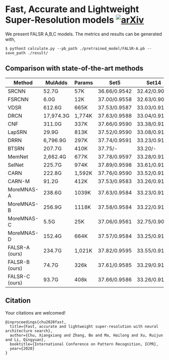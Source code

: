 # Fast, Accurate and Lightweight Super-Resolution models [![arXiv](http://img.shields.io/badge/cs.CV-arXiv%3A1901.07261-B31B1B.svg)](https://arxiv.org/abs/1901.07261)

We present FALSR A,B,C models. The metrics and results can be generated with,

```shell
$ python3 calculate.py --pb_path ./pretrained_model/FALSR-A.pb --save_path ./result/
```

## Comparison with state-of-the-art methods

| Method | MulAdds| Params |Set5 | Set14 | BSD100 | Urban100 | 
| ----------------- | ------------- |------------- |------------- |------------- |-------------|------------- |
| SRCNN  | 52.7G | 57K | 36.66/0.9542 | 32.42/0.9063 | 31.36/0.8879 | 29.50/0.8946 |
| FSRCNN | 6.0G | 12K | 37.00/0.9558 | 32.63/0.9088 | 31.53/0.8920 | 29.88/0.9020 |
| VDSR  | 612.6G | 665K | 37.53/0.9587 | 33.03/0.9124 | 31.90/0.8960 | 30.76/0.9140 |
| DRCN   | 17,974.3G | 1,774K | 37.63/0.9588| 33.04/0.9118| 31.85/0.8942| 30.75/0.9133 |
| CNF  | 311.0G | 337K | 37.66/0.9590 | 33.38/0.9136 | 31.91/0.8962 | -|
| LapSRN  | 29.9G | 813K | 37.52/0.9590| 33.08/0.9130| 31.80/0.8950 | 30.41/0.9100 |
| DRRN  | 6,796.9G | 297K | 37.74/0.9591 | 33.23/0.9136 | 32.05/0.8973 | 31.23/0.9188 |
| BTSRN  | 207.7G | 410K | 37.75/- | 33.20/- | 32.05/- | 31.63/-	|
| MemNet  | 2,662.4G | 677K | 37.78/0.9597 | 33.28/0.9142 | 32.08/0.8978 | 31.31/0.9195 |
| SelNet  | 225.7G | 974K | 37.89/0.9598 | 33.61/0.9160 | 32.08/0.8984 | -|
| CARN  | 222.8G | 1,592K | 37.76/0.9590 | 33.52/0.9166| 32.09/0.8978 | 31.92/0.9256|
| CARN-M  | 91.2G | 412K | 37.53/0.9583 | 33.26/0.9141 | 31.92/0.8960 | 31.23/0.9194|
| MoreMNAS-A   | 238.6G | 1039K | 37.63/0.9584 | 33.23/0.9138 | 31.95/0.8961 | 31.24/0.9187|
| MoreMNAS-B  | 256.9G | 1118K | 37.58/0.9584 | 33.22/0.9135 | 31.91/0.8959| 31.14/0.9175|
| MoreMNAS-C  | 5.5G | 25K | 37.06/0.9561 | 32.75/0.9094| 31.50/0.8904 | 29.92/0.9023|
| MoreMNAS-D  | 152.4G | 664K | 37.57/0.9584 | 33.25/0.9142 | 31.94/0.8966 | 31.25/0.9191|
| FALSR-A (ours) |234.7G | 1,021K | 37.82/0.9595 | 33.55/0.9168	| 32.12/0.8987 | 31.93/0.9256|
| FALSR-B (ours) | 74.7G | 326k | 37.61/0.9585	| 33.29/0.9143 | 31.97/0.8967 	| 31.28/0.9191 |
| FALSR-C (ours) | 93.7G |408k | 37.66/0.9586	| 33.26/0.9140 | 31.96/0.8965	| 31.24/0.9187 |


## Citation

Your citations are welcomed!

    @inproceedings{chu2020fast,
      title={Fast, accurate and lightweight super-resolution with neural architecture search},
      author={Chu, Xiangxiang and Zhang, Bo and Ma, Hailong and Xu, Ruijun and Li, Qingyuan},
      booktitle={International Conference on Pattern Recognition, ICPR},
      year={2020}
    }
